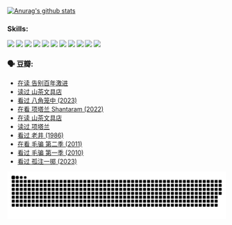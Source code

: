 
[![Anurag's github stats](https://github-readme-stats.vercel.app/api?username=w940853815)](https://github.com/anuraghazra/github-readme-stats)

### Skills:

<code><img height="32" src="https://cdn.jsdelivr.net/npm/simple-icons@v5/icons/python.svg"></code>
<code><img height="32" src="https://cdn.jsdelivr.net/npm/simple-icons@v5/icons/javascript.svg"></code>
<code><img height="32" src="https://cdn.jsdelivr.net/npm/simple-icons@v5/icons/django.svg"></code>
<code><img height="32" src="https://cdn.jsdelivr.net/npm/simple-icons@v5/icons/flask.svg"></code>
<code><img height="32" src="https://cdn.jsdelivr.net/npm/simple-icons@v5/icons/vuetify.svg"></code>
<code><img height="32" src="https://cdn.jsdelivr.net/npm/simple-icons@v5/icons/git.svg"></code>
<code><img height="32" src="https://cdn.jsdelivr.net/npm/simple-icons@v5/icons/docker.svg"></code>
<code><img height="32" src="https://cdn.jsdelivr.net/npm/simple-icons@v5/icons/postgresql.svg"></code>
<code><img height="32" src="https://cdn.jsdelivr.net/npm/simple-icons@v5/icons/elasticsearch.svg"></code>
<code><img height="32" src="https://cdn.jsdelivr.net/npm/simple-icons@v5/icons/macos.svg"></code>
<code><img height="32" src="https://cdn.jsdelivr.net/npm/simple-icons@v5/icons/linux.svg"></code>

### 🗣 豆瓣:

<!-- DOUBAN-ACTIVITIES:START -->
- [在读 告别百年激进](https://www.douban.com/people/136069238/status/4374953075/?_i=95471681)
- [读过 山茶文具店](https://www.douban.com/people/136069238/status/4374952154/?_i=95471681)
- [看过 八角笼中‎ (2023)](https://www.douban.com/people/136069238/status/4367541707/?_i=95471681)
- [在看 项塔兰 Shantaram‎ (2022)](https://www.douban.com/people/136069238/status/4365497032/?_i=95471681)
- [在读 山茶文具店](https://www.douban.com/people/136069238/status/4364620725/?_i=95471681)
- [读过 项塔兰](https://www.douban.com/people/136069238/status/4364620288/?_i=95471681)
- [看过 老井‎ (1986)](https://www.douban.com/people/136069238/status/4362366672/?_i=95471681)
- [在看 毛骗 第二季‎ (2011)](https://www.douban.com/people/136069238/status/4355752869/?_i=95471681)
- [看过 毛骗 第一季‎ (2010)](https://www.douban.com/people/136069238/status/4355752667/?_i=95471681)
- [看过 孤注一掷‎ (2023)](https://www.douban.com/people/136069238/status/4354774568/?_i=95471681)
<!-- DOUBAN-ACTIVITIES:END -->


![Snake animation](https://raw.githubusercontent.com/w940853815/w940853815/output/github-contribution-grid-snake.svg)

<!--
**w940853815/w940853815** is a ✨ _special_ ✨ repository because its `README.md` (this file) appears on your GitHub profile.

Here are some ideas to get you started:

- 🔭 I’m currently working on ...
- 🌱 I’m currently learning ...
- 👯 I’m looking to collaborate on ...
- 🤔 I’m looking for help with ...
- 💬 Ask me about ...
- 📫 How to reach me: ...
- 😄 Pronouns: ...
- ⚡ Fun fact: ...
-->
